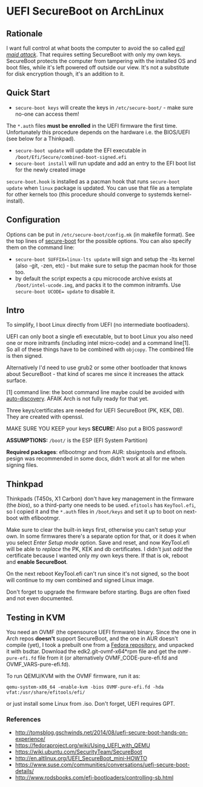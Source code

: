 # UEFI SecureBoot on ArchLinux


## Rationale

I want full control at what boots the computer to avoid the so called [_evil maid attack_](https://www.schneier.com/blog/archives/2009/10/evil_maid_attac.html). That requires setting SecureBoot with only my own keys. SecureBoot protects the computer from tampering with the installed OS and boot files, while it's left powered off outside our view. It's not a substitute for disk encryption though, it's an addition to it.


## Quick Start

* `secure-boot keys` will create the keys in `/etc/secure-boot/` - make sure no-one can access them!

The `*.auth` files **must be enrolled** in the UEFI firmware the first time. Unfortunately this procedure
depends on the hardware i.e. the BIOS/UEFI (see below for a Thinkpad).

* `secure-boot update` will update the EFI executable in `/boot/Efi/Secure/combined-boot-signed.efi`
* `secure-boot install` will run update and add an entry to the EFI boot list for the newly created image

`secure-boot.hook` is installed as a pacman hook that runs `secure-boot update` when `linux` package is updated. You can
use that file as a template for other kernels too (this procedure should converge to systemds kernel-install).


## Configuration

Options can be put in `/etc/secure-boot/config.mk` (in makefile format). See the top lines of [secure-boot](secure-boot) for the
possible options. You can also specify them on the command line:

* `secure-boot SUFFIX=linux-lts update` will sign and setup the -lts kernel (also -git, -zen, etc) - but make sure to setup
  the pacman hook for those too.
* by default the script expects a cpu microcode archive exists at `/boot/intel-ucode.img`, and packs it to the common initramfs.
  Use `secure-boot UCODE= update` to disable it.


## Intro

To simplify, I boot Linux directly from UEFI (no intermediate bootloaders).

UEFI can only boot a single efi executable, but to boot Linux you also need one or more initramfs (including intel micro-code) and a command line[1].
So all of these things have to be combined with `objcopy`. The combined file is then signed.

Alternatively I'd need to use grub2 or some other bootloader that knows about SecureBoot - that kind of scares me since it increases the attack surface.

[1] command line: the boot command line maybe could be avoided with [auto-discovery](http://www.freedesktop.org/wiki/Specifications/DiscoverablePartitionsSpec/).
AFAIK Arch is not fully ready for that yet.

Three keys/certificates are needed for UEFI SecureBoot (PK, KEK, DB). They are created with openssl.

MAKE SURE YOU KEEP your keys **SECURE**! Also put a BIOS password!

**ASSUMPTIONS:** `/boot/` is the ESP (EFI System Partition)

**Required packages**: efibootmgr and from AUR: sbsigntools and efitools. pesign was recommended in some docs, didn't work at all for me when signing files.


## Thinkpad

Thinkpads (T450s, X1 Carbon) don't have key management in the firmware (the _bios_), so a third-party one needs to be used.
`efitools` has `KeyTool.efi`, so I copied it and the `*.auth` files in `/boot/keys` and set it up to boot on next-boot with efibootmgr.

Make sure to clear the built-in keys first, otherwise you can't setup your own. In some firmwares there's a separate option for that,
or it does it when you select *Enter Setup mode* option. Save and reset, and now KeyTool.efi will be able to *replace* the PK, KEK and db
certificates. I didn't just *add* the certificate because I wanted only my own keys there. If that is ok, reboot and **enable SecureBoot**.

On the next reboot KeyTool.efi can't run since it's not signed, so the boot will continue to my own combined and signed Linux image.

Don't forget to upgrade the firmware before starting. Bugs are often fixed and not even documented.


## Testing in KVM

You need an OVMF (the opensource UEFI firmware) binary. Since the one in Arch repos **doesn't** support SecureBoot, and the one in AUR doesn't compile (yet), I took a prebuilt one from a [Fedora repository](https://www.kraxel.org/repos/jenkins/edk2/), and unpacked it with bsdtar. Download the edk2.git-ovmf-x64*rpm file and get the `OVMF-pure-efi.fd` file from it (or alternatively OVMF_CODE-pure-efi.fd and OVMF_VARS-pure-efi.fd).

To run QEMU/KVM with the OVMF firmware, run it as:

```
qemu-system-x86_64 -enable-kvm -bios OVMF-pure-efi.fd -hda vfat:/usr/share/efitools/efi/
```

or just install some Linux from .iso. Don't forget, UEFI requires GPT.


### References

* http://tomsblog.gschwinds.net/2014/08/uefi-secure-boot-hands-on-experience/
* https://fedoraproject.org/wiki/Using_UEFI_with_QEMU
* https://wiki.ubuntu.com/SecurityTeam/SecureBoot
* http://en.altlinux.org/UEFI_SecureBoot_mini-HOWTO
* https://www.suse.com/communities/conversations/uefi-secure-boot-details/
* http://www.rodsbooks.com/efi-bootloaders/controlling-sb.html
